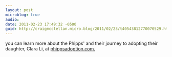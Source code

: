 ```yaml
---
layout: post
microblog: true
audio: 
date: 2011-02-23 17:49:32 -0500
guid: http://craigmcclellan.micro.blog/2011/02/23/t40543812770070529.html
---
```

you can learn more about the Phipps' and their journey to adopting their daughter, Clara Li, at [phippsadoption.com.](http://phippsadoption.com.)
